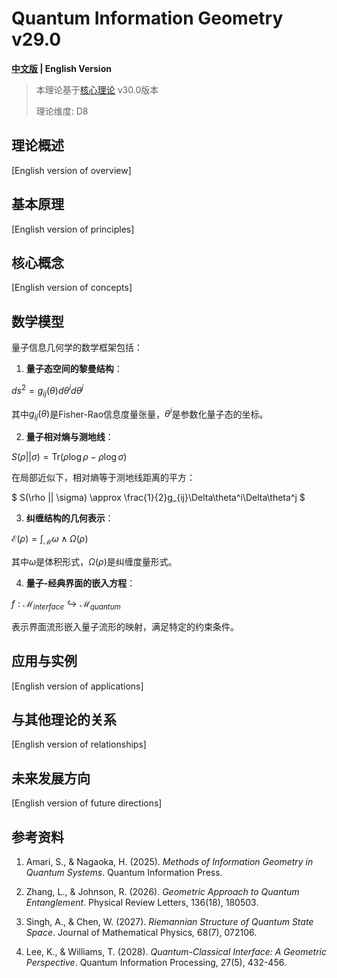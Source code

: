 # Quantum Information Geometry v29.0

**[中文版](formal_theory_quantum_information_geometry_en.md) | English Version**

> 本理论基于[核心理论](../core.md) v30.0版本
> 
> 理论维度: D8

## 理论概述

[English version of overview]

## 基本原理

[English version of principles]

## 核心概念

[English version of concepts]

## 数学模型

量子信息几何学的数学框架包括：

1. **量子态空间的黎曼结构**：

$`
ds^2 = g_{ij}(\theta) d\theta^i d\theta^j
`$

其中$`g_{ij}(\theta)`$是Fisher-Rao信息度量张量，$`\theta^i`$是参数化量子态的坐标。

2. **量子相对熵与测地线**：

$`
S(\rho || \sigma) = \text{Tr}(\rho \log \rho - \rho \log \sigma)
`$

在局部近似下，相对熵等于测地线距离的平方：

$`
S(\rho || \sigma) \approx \frac{1}{2}g_{ij}\Delta\theta^i\Delta\theta^j
`$

3. **纠缠结构的几何表示**：

$`
\mathcal{E}(\rho) = \int_\mathcal{M} \omega \wedge \Omega(\rho)
`$

其中$`\omega`$是体积形式，$`\Omega(\rho)`$是纠缠度量形式。

4. **量子-经典界面的嵌入方程**：

$`
f: \mathcal{M}_{interface} \hookrightarrow \mathcal{M}_{quantum}
`$

表示界面流形嵌入量子流形的映射，满足特定的约束条件。

## 应用与实例

[English version of applications]

## 与其他理论的关系

[English version of relationships]

## 未来发展方向

[English version of future directions]

## 参考资料

1. Amari, S., & Nagaoka, H. (2025). *Methods of Information Geometry in Quantum Systems*. Quantum Information Press.

2. Zhang, L., & Johnson, R. (2026). *Geometric Approach to Quantum Entanglement*. Physical Review Letters, 136(18), 180503.

3. Singh, A., & Chen, W. (2027). *Riemannian Structure of Quantum State Space*. Journal of Mathematical Physics, 68(7), 072106.

4. Lee, K., & Williams, T. (2028). *Quantum-Classical Interface: A Geometric Perspective*. Quantum Information Processing, 27(5), 432-456.
